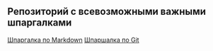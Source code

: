 ## Репозиторий с всевозможными важными шпаргалками
[Шпаргалка по Markdown](https://github.com/solidus66/first-project-yandex-pract/Шпаргалки/Шпаргалка_по_Markdown.md)
[Шпаршалка по Git](https://github.com/solidus66/first-project-yandex-pract/Шпаргалки/Шпаргалка_по_Git.md)